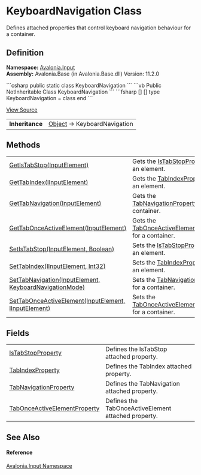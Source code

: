 # KeyboardNavigation Class


Defines attached properties that control keyboard navigation behaviour for a container.



## Definition
**Namespace:** <a href="N_Avalonia_Input">Avalonia.Input</a>  
**Assembly:** Avalonia.Base (in Avalonia.Base.dll) Version: 11.2.0

<Tabs groupId="api-code-preview">
<TabItem value="csharp" label="C#">
```csharp
public static class KeyboardNavigation
```
</TabItem>
<TabItem value="vb" label="VB">
```vb
Public NotInheritable Class KeyboardNavigation
```
</TabItem>
<TabItem value="fsharp" label="F#">
```fsharp
[<AbstractClassAttribute>]
[<SealedAttribute>]
type KeyboardNavigation = class end
```
</TabItem>
</Tabs>



<a href="https://github.com/AvaloniaUI/Avalonia/tree/master/src/Avalonia.Base/Input/KeyboardNavigation.cs" title="View the source code">View Source</a>

<table>
<tr><td><strong>Inheritance</strong></td><td><a href="https://learn.microsoft.com/dotnet/api/system.object" target="_blank" rel="noopener noreferrer">Object</a>  →  KeyboardNavigation</td></tr>
</table>



## Methods
<table>
<tr>
<td><a href="M_Avalonia_Input_KeyboardNavigation_GetIsTabStop">GetIsTabStop(InputElement)</a></td>
<td>Gets the <a href="F_Avalonia_Input_KeyboardNavigation_IsTabStopProperty">IsTabStopProperty</a> for an element.</td>
</tr>
<tr>
<td><a href="M_Avalonia_Input_KeyboardNavigation_GetTabIndex">GetTabIndex(IInputElement)</a></td>
<td>Gets the <a href="F_Avalonia_Input_KeyboardNavigation_TabIndexProperty">TabIndexProperty</a> for an element.</td>
</tr>
<tr>
<td><a href="M_Avalonia_Input_KeyboardNavigation_GetTabNavigation">GetTabNavigation(InputElement)</a></td>
<td>Gets the <a href="F_Avalonia_Input_KeyboardNavigation_TabNavigationProperty">TabNavigationProperty</a> for a container.</td>
</tr>
<tr>
<td><a href="M_Avalonia_Input_KeyboardNavigation_GetTabOnceActiveElement">GetTabOnceActiveElement(InputElement)</a></td>
<td>Gets the <a href="F_Avalonia_Input_KeyboardNavigation_TabOnceActiveElementProperty">TabOnceActiveElementProperty</a> for a container.</td>
</tr>
<tr>
<td><a href="M_Avalonia_Input_KeyboardNavigation_SetIsTabStop">SetIsTabStop(InputElement, Boolean)</a></td>
<td>Sets the <a href="F_Avalonia_Input_KeyboardNavigation_IsTabStopProperty">IsTabStopProperty</a> for an element.</td>
</tr>
<tr>
<td><a href="M_Avalonia_Input_KeyboardNavigation_SetTabIndex">SetTabIndex(IInputElement, Int32)</a></td>
<td>Sets the <a href="F_Avalonia_Input_KeyboardNavigation_TabIndexProperty">TabIndexProperty</a> for an element.</td>
</tr>
<tr>
<td><a href="M_Avalonia_Input_KeyboardNavigation_SetTabNavigation">SetTabNavigation(InputElement, KeyboardNavigationMode)</a></td>
<td>Sets the <a href="F_Avalonia_Input_KeyboardNavigation_TabNavigationProperty">TabNavigationProperty</a> for a container.</td>
</tr>
<tr>
<td><a href="M_Avalonia_Input_KeyboardNavigation_SetTabOnceActiveElement">SetTabOnceActiveElement(InputElement, IInputElement)</a></td>
<td>Sets the <a href="F_Avalonia_Input_KeyboardNavigation_TabOnceActiveElementProperty">TabOnceActiveElementProperty</a> for a container.</td>
</tr>
</table>

## Fields
<table>
<tr>
<td><a href="F_Avalonia_Input_KeyboardNavigation_IsTabStopProperty">IsTabStopProperty</a></td>
<td>Defines the IsTabStop attached property.</td>
</tr>
<tr>
<td><a href="F_Avalonia_Input_KeyboardNavigation_TabIndexProperty">TabIndexProperty</a></td>
<td>Defines the TabIndex attached property.</td>
</tr>
<tr>
<td><a href="F_Avalonia_Input_KeyboardNavigation_TabNavigationProperty">TabNavigationProperty</a></td>
<td>Defines the TabNavigation attached property.</td>
</tr>
<tr>
<td><a href="F_Avalonia_Input_KeyboardNavigation_TabOnceActiveElementProperty">TabOnceActiveElementProperty</a></td>
<td>Defines the TabOnceActiveElement attached property.</td>
</tr>
</table>

## See Also


#### Reference
<a href="N_Avalonia_Input">Avalonia.Input Namespace</a>  
